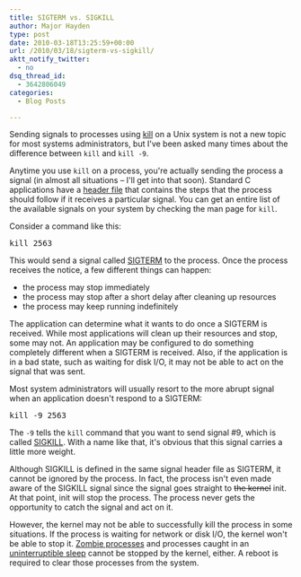```yaml
---
title: SIGTERM vs. SIGKILL
author: Major Hayden
type: post
date: 2010-03-18T13:25:59+00:00
url: /2010/03/18/sigterm-vs-sigkill/
aktt_notify_twitter:
  - no
dsq_thread_id:
  - 3642806049
categories:
  - Blog Posts

---
```

Sending signals to processes using [kill](http://en.wikipedia.org/wiki/Kill_(command)) on a Unix system is not a new topic for most systems administrators, but I've been asked many times about the difference between `kill` and `kill -9`.

Anytime you use `kill` on a process, you're actually sending the process a signal (in almost all situations &#8211; I'll get into that soon). Standard C applications have a [header file][1] that contains the steps that the process should follow if it receives a particular signal. You can get an entire list of the available signals on your system by checking the man page for `kill`.

Consider a command like this:

<pre lang="html">kill 2563</pre>

This would send a signal called [SIGTERM][2] to the process. Once the process receives the notice, a few different things can happen:

  * the process may stop immediately
  * the process may stop after a short delay after cleaning up resources
  * the process may keep running indefinitely

The application can determine what it wants to do once a SIGTERM is received. While most applications will clean up their resources and stop, some may not. An application may be configured to do something completely different when a SIGTERM is received. Also, if the application is in a bad state, such as waiting for disk I/O, it may not be able to act on the signal that was sent.

Most system administrators will usually resort to the more abrupt signal when an application doesn't respond to a SIGTERM:

<pre lang="html">kill -9 2563</pre>

The `-9` tells the `kill` command that you want to send signal #9, which is called [SIGKILL][3]. With a name like that, it's obvious that this signal carries a little more weight.

Although SIGKILL is defined in the same signal header file as SIGTERM, it cannot be ignored by the process. In fact, the process isn't even made aware of the SIGKILL signal since the signal goes straight to <del datetime="2010-03-18T18:02:01+00:00">the kernel</del> init. At that point, init will stop the process. The process never gets the opportunity to catch the signal and act on it.

However, the kernel may not be able to successfully kill the process in some situations. If the process is waiting for network or disk I/O, the kernel won't be able to stop it. [Zombie processes][4] and processes caught in an [uninterruptible sleep][5] cannot be stopped by the kernel, either. A reboot is required to clear those processes from the system.

 [1]: http://en.wikipedia.org/wiki/Signal.h
 [2]: http://en.wikipedia.org/wiki/SIGTERM
 [3]: http://en.wikipedia.org/wiki/SIGKILL
 [4]: http://en.wikipedia.org/wiki/Zombie_process
 [5]: http://en.wikipedia.org/wiki/Uninterruptible_sleep

